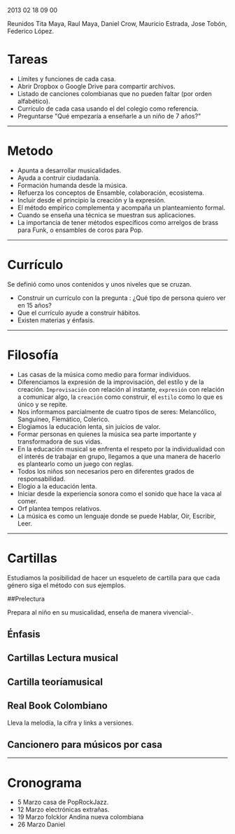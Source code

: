 2013 02 18 09 00

Reunidos  Tita Maya, Raul Maya, Daniel Crow, Mauricio
Estrada, Jose Tobón, Federico López.

# Tareas
- Límites y funciones de cada casa.
- Abrir Dropbox o Google Drive para compartir archivos.
- Listado de  canciones colombianas  que no  pueden faltar  (por orden
  alfabético).
- Currículo de cada casa usando el del colegio como referencia.
- Preguntarse "Qué empezaría a enseñarle a un niño de 7 años?"

---
# Metodo
- Apunta a desarrollar musicalidades.
- Ayuda a contruir ciudadanía.
- Formación humanda desde la música.
- Refuerza los conceptos de Ensamble, colaboración, ecosistema.
- Incluir desde el principio la creación y la expresión.
- El método empírico complementa y acompaña un planteamiento
formal.
- Cuando se enseña una técnica se muestran sus aplicaciones.
- La importancia de tener métodos específicos como arrelgos de
brass para Funk, o ensambles de coros para Pop.

---
# Currículo

Se definió como unos contenidos y unos niveles que se cruzan.
- Construir un currículo con la pregunta : ¿Qué tipo de persona quiero
ver en 15 años?
- Que el currículo ayude a construir hábitos.
- Existen materias y énfasis.

---
# Filosofía
- Las casas de la música como medio para formar individuos.
- Diferenciamos la expresión  de la improvisación, del estílo  y de la
creación.  `Improvisación`  con relación al instante,  `expresión` con
relación a comunicar  algo, la `creación` como  construir, el `estilo`
como lo que es único y se repite.
- Nos informamos  parcialmente de cuatro tipos  de seres: Melancólico,
Sanguíneo, Flemático, Colerico.
- Elogiamos la educación lenta, sin juicios de valor.
- Formar  personas  en  quienes  la  música  sea  parte  importante  y
transformadora de sus vidas.
- En   la  educación   musical  se   enfrenta  el   respeto  por   la
individualidad con el interés de trabajar en grupo, llegamos a que una
manera de hacerlo es plantearlo como un juego con reglas.
- Todos los niños son necesarios pero en diferentes grados de responsabilidad.
- Elogio a la educación lenta.
- Iniciar desde la experiencia sonora como el sonido que hace la vaca
al comer.
- Orf plantea tempos relativos.
- La música es como un lenguaje donde se puede Hablar, Oír, Escribir, Leer.

---
# Cartillas
Estudiamos  la  posibilidad  de  hacer  un  esqueleto  de
cartilla para  que cada género  siga el  método con sus  ejemplos.

##Prelectura

Prepara al niño en su musicalidad, enseña de manera vivencial-.

## Énfasis

## Cartillas Lectura musical

## Cartilla teoríamusical

## Real  Book  Colombiano
Lleva  la  melodía,  la  cifra  y  links  a
versiones.

## Cancionero para músicos por casa

---
# Cronograma
- 5 Marzo casa de PopRockJazz.
- 12 Marzo electrónicas extrañas.
- 19 Marzo folcklor Andina nueva colombiana
- 26 Marzo Daniel


